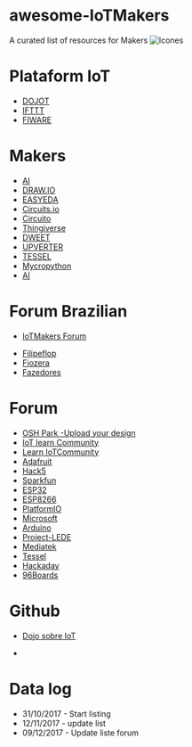 # awesome-IoTMakers
A curated list of resources for Makers
![Icones](https://github.com/IoTMakers/awesome-Makers/blob/master/figures/logo_IoTmakersCommunity.png)

# Plataform IoT
- [DOJOT](http://www.dojot.com.br)
- [IFTTT](https://ifttt.com)
- [FIWARE](https://www.fiware.org)


# Makers 
- [AI](https://api.ai)
- [DRAW.IO](https://www.draw.io)
- [EASYEDA](https://easyeda.com/editor)
- [Circuits.io](https://circuits.io)
- [Circuito](https://www.circuito.io)
- [Thingiverse](https://www.thingiverse.com)
- [DWEET](http://dweet.io)
- [UPVERTER](https://upverter.com)
- [TESSEL](https://tessel.io)
- [Mycropython](http://micropython.org)
- [AI](https://discuss.api.ai)

# Forum Brazilian
- [IoTMakers Forum](forum.iotmakers.com.br)
* [Filipeflop](https://www.filipeflop.com/forum/)
* [Fiozera](https://forum.fiozera.com.br)
* [Fazedores](http://forum.fazedores.com)

# Forum 
* [OSH Park -Upload your design](https://oshpark.com)
* [IoT learn Community](http://learn.iotcommunity.io)
* [Learn IoTCommunity](http://learn.iotcommunity.io)
* [Adafruit](https://forums.adafruit.com)
* [Hack5](https://forums.hak5.org)
* [Sparkfun](https://forum.sparkfun.com)
* [ESP32](https://www.esp32.com/#)
* [ESP8266](http://www.esp8266.com)
* [PlatformIO](https://community.platformio.org)
* [Microsoft](https://answers.microsoft.com/pt-br/)
* [Arduino](https://forum.arduino.cc/index.php)
* [Project-LEDE](https://forum.lede-project.org)
* [Mediatek](https://en.forum.labs.mediatek.com)
* [Tessel](https://tessel.io/community)
* [Hackaday](http://forums.hackaday.com)
* [96Boards](https://discuss.96boards.org)

# Github
- [Dojo sobre IoT](https://github.com/tiagospies/dojoiot)

* []()
# Data log
- 31/10/2017 - Start listing
- 12/11/2017 - update list
- 09/12/2017 - Update liste forum
